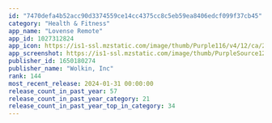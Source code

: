 ```yaml
---
id: "7470defa4b52acc90d3374559ce14cc4375cc8c5eb59ea8406edcf099f37cb45"
category: "Health & Fitness"
app_name: "Lovense Remote"
app_id: 1027312824
app_icon: https://is1-ssl.mzstatic.com/image/thumb/Purple116/v4/12/ca/22/12ca22fa-1e4f-9321-6867-d3cdfc453aae/AppIcon-3-0-0-1x_U007emarketing-0-7-0-85-220.png/1024x1024bb.png
app_screenshot: https://is1-ssl.mzstatic.com/image/thumb/PurpleSource126/v4/d4/a6/3b/d4a63bc1-be0b-e512-a40f-7064d3b63e6c/11ccbe99-8f29-4a5d-bf80-78c86eb9c80d_6.5_Home.png/1284x2778bb.png
publisher_id: 1650180274
publisher_name: "Wolkin, Inc"
rank: 144
most_recent_release: 2024-01-31 00:00:00
release_count_in_past_year: 57
release_count_in_past_year_category: 21
release_count_in_past_year_top_in_category: 34
---
```


